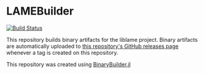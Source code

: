 # LAMEBuilder

[![Build Status](https://travis-ci.org/SimonDanisch/LAMEBuilder.svg?branch=master)](https://travis-ci.org/SimonDanisch/LAMEBuilder)

This repository builds binary artifacts for the liblame project. Binary artifacts are automatically uploaded to
[this repository's GitHub releases page](https://github.com/SimonDanisch/LAMEBuilder/releases) whenever a tag is created
on this repository.

This repository was created using [BinaryBuilder.jl](https://github.com/JuliaPackaging/BinaryBuilder.jl)
